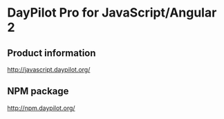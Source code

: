 ﻿DayPilot Pro for JavaScript/Angular 2
=====================================

Product information
-------------------
http://javascript.daypilot.org/

NPM package
-----------
http://npm.daypilot.org/